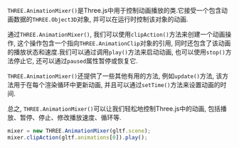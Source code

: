 `THREE.AnimationMixer()`是Three.js中用于控制动画播放的类.它接受一个包含动画数据的`THREE.Object3D`对象, 并可以在运行时控制该对象的动画.

通过`THREE.AnimationMixer()`, 我们可以使用`clipAction()`方法来创建一个动画操作, 这个操作包含一个指向`THREE.AnimationClip`对象的引用, 同时还包含了该动画的播放状态和速度.我们可以通过调用`play()`方法来启动动画, 也可以使用`stop()`方法停止它, 还可以通过`paused`属性暂停或恢复它.

`THREE.AnimationMixer()`还提供了一些其他有用的方法, 例如`update()`方法, 该方法用于在每个渲染循环中更新动画, 并且可以通过`setTime()`方法来设置动画的时间.

总之, `THREE.AnimationMixer()`可以让我们轻松地控制Three.js中的动画, 包括播放、暂停、停止、修改播放速度、循环等.

```javascript
mixer = new THREE.AnimationMixer(gltf.scene);
mixer.clipAction(gltf.animations[0]).play();
```